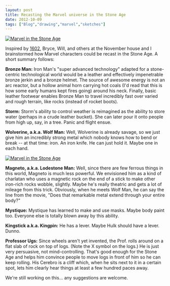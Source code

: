 ```yaml
---
layout: post
title: Recasting the Marvel universe in the Stone Age
date: 2012-10-09
tags: ["Blog","drawing","marvel","sketches"]
---
```


[![Marvel in the Stone Age](8071750318_9484dc1590.jpg)](http://www.flickr.com/photos/jeffreywarren/8071750318/ "Marvel in the Stone Age by jeferonix, on Flickr")

Inspired by [1602](https://en.wikipedia.org/wiki/Marvel_1602), Bryce, Will, and others at the November house and I brainstormed how Marvel characters could be recast in the Stone Age. A short summary follows:

**Bronze Man:** Iron Man's "super advanced technology" adapted for a stone-centric technological world would be a leather and effectively impenetrable bronze jerkin and a bronze helmet. The source of awesome energy is not an arc reactor, but a hollow animal horn carrying hot coals (I'd read that this is how some early humans kept fires going) around his neck. Finally, basic leather footwear enables Bronze Man to travel incredibly fast over varied and rough terrain, like rocks (instead of rocket boots).

**Storm:** Storm's ability to control weather is reimagined as the ability to store water (perhaps in a crude leather bucket). She can later pour it onto people from high up, say, in a tree. Panic and flight ensue.

**Wolverine, a.k.a. Wolf Man:** Well, Wolverine is already savage, so we just give him an incredibly strong metal which nobody knows how to bend or break -- at that time: iron. An iron knife. He can just hold it. Maybe one in each hand.

[![Marvel in the Stone Age](8071755455_7755b11eab.jpg)](http://www.flickr.com/photos/jeffreywarren/8071755455/ "Marvel in the Stone Age by jeferonix, on Flickr")

**Magneto, a.k.a. Lodestone Man:** Well, since there are few ferrous things in this world, Magneto is much less powerful. We envisioned him as a kind of charlatan who uses a magnetic rock on the end of a stick to make other iron-rich rocks wobble, slightly. Maybe he's really theatric and gets a lot of mileage from this trick. Obviously, when he meets Wolf Man, he can say the line from the movie, "Does that remarkable metal extend through your entire body?"

**Mystique:** Mystique has learned to make and use masks. Maybe body paint too. Everyone else is totally blown away by this ability.

**Kingstick a.k.a. Kingpin:** He has a lever. Maybe Hulk should have a lever. Dunno.

**Professor Ugs:** Since wheels aren't yet invented, the Prof. rolls around on a flat slab of rock on top of logs. (Note the X symbol on the logs.) He is just very persuasive, not mind-controlling. That's good enough for the Stone Age and helps him convince people to move logs in front of him so he can keep rolling. His Cerebro is a cliff which, when he sits next to it in a certain spot, lets him clearly hear things at least a few hundred paces away.

We're still working on this... any suggestions are welcome.